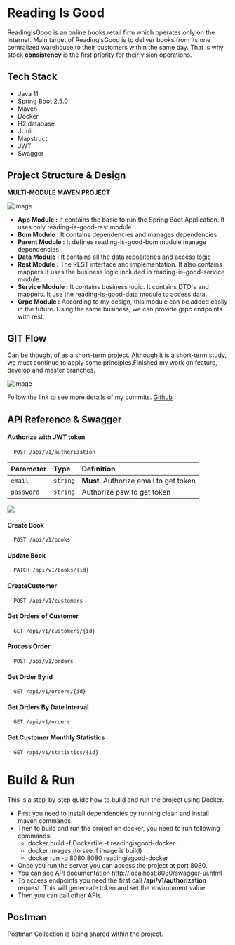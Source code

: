 
# Reading Is Good

ReadingIsGood is an online books retail firm which operates only on the Internet. Main
target of ReadingIsGood is to deliver books from its one centralized warehouse to their
customers within the same day. That is why stock **consistency** is the first priority for their
vision operations.

## Tech Stack

* Java 11
* Spring Boot 2.5.0
* Maven
* Docker
* H2 database
* JUnit
* Mapstruct
* JWT
* Swagger

## Project Structure & Design
**MULTI-MODULE MAVEN PROJECT** 


![image](https://i.ibb.co/LRqGrgB/structure.png)

- **App Module :** It contains the basic to run the Spring Boot Application. It uses only reading-is-good-rest module.
- **Bom Module :** It contains dependencies and manages dependencies
- **Parent Module :** It defines reading-is-good-bom module manage dependencies
- **Data Module :** It contains all the data repositories and access logic
- **Rest Module :** The REST interface and implementation. It also contains mappers.It uses the business logic included in reading-is-good-service module.
- **Service Module :** It contains business logic. It contains DTO's and mappers. It use the reading-is-good-data module to access data.
- **Grpc Module :** According to my design, this module can be added easily in the future. Using the same business, we can provide grpc endpoints with rest.

## GIT Flow
Can be thought of as a short-term project. Although it is a short-term study, we must continue to apply some principles.Finished my work on feature, develop and master branches.

![image](https://i.ibb.co/V9T3xMt/gittt.png)

Follow the link to see more details of my commits. [Github][1]

## API Reference & Swagger

#### Authorize with JWT token

```http
  POST /api/v1/authorization
```
| Parameter | Type     | Definition                       |
| :-------- | :------- | :-------------------------------- |
| `email`      | `string` | **Must**. Authorize email to get token  |
| `password`      | `string` | Authorize psw to get token |



![](https://s6.gifyu.com/images/Medya2.gif)


#### Create Book

```http
  POST /api/v1/books
```

#### Update Book

```http
  PATCH /api/v1/books/{id}
```

#### CreateCustomer

```http
  POST /api/v1/customers
```

#### Get Orders of Customer

```http
  GET /api/v1/customers/{id}
```

#### Process Order
```http
  POST /api/v1/orders
```

#### Get Order By ıd
```http
  GET /api/v1/orders/{id}
```

#### Get Orders By Date Interval
```http
  GET /api/v1/orders
```

#### Get Customer Monthly Statistics
```http
  GET /api/v1/statistics/{id}
```

# Build & Run

This is a step-by-step guide how to build and run the project using Docker.

- First you need to install dependencies by running clean and install maven commands.
- Then to build and run the project on docker, you need to run following commands:
    - docker build -f Dockerfile -t readingisgood-docker .
    - docker images (to see if image is build)
    - docker run -p 8080:8080 readingisgood-docker
- Once you run the server you can access the project at port 8080.
- You can see API documentation http://localhost:8080/swagger-ui.html
- To access endpoints you need the first call <b>/api/v1/authorization</b> request. This will genereate token and set the environment value.
- Then you can call other APIs.


## Postman

Postman Collection is being shared within the project.

[1]: https://github.com/onurcill/readingisgood
  